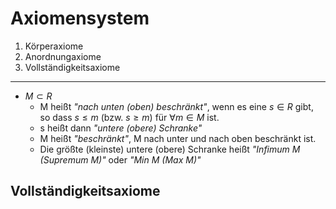 # Axiomensystem

1. Körperaxiome
2. Anordnungaxiome
3. Vollständigkeitsaxiome

-------------------------------------

* $M \subset R$
    * M heißt *"nach unten (oben) beschränkt"*, wenn es eine $s \in R$ gibt, so dass $s \leq m \text{ (bzw. } s\geq m)$ für $\forall m \in M$ ist.
    * s heißt dann *"untere (obere) Schranke"*
    * M heißt *"beschränkt"*, M nach unter und nach oben beschränkt ist.
    * Die größte (kleinste) untere (obere) Schranke heißt *"Infimum M (Supremum M)"* oder *"Min M (Max M)"*

## Vollständigkeitsaxiome
